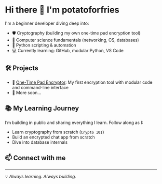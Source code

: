 # Hi there 👋 I'm potatoforfries

I'm a beginner developer diving deep into:

- 🛡️ Cryptography (building my own one-time pad encryption tool)
- 🧠 Computer science fundamentals (networking, OS, databases)
- 🧪 Python scripting & automation
- 💻 Currently learning: GitHub, modular Python, VS Code

## 🛠️ Projects
- 🔐 [One-Time Pad Encryptor](https://github.com/potatoforfries/simple-one-time-pad): My first encryption tool with modular code and command-line interface
- 🧪 More soon...

## 📚 My Learning Journey
I’m building in public and sharing everything I learn. Follow along as I:
- Learn cryptography from scratch (`Crypto 101`)
- Build an encrypted chat app from scratch
- Dive into database internals

## 📫 Connect with me 
---

💡 *Always learning. Always building.*
